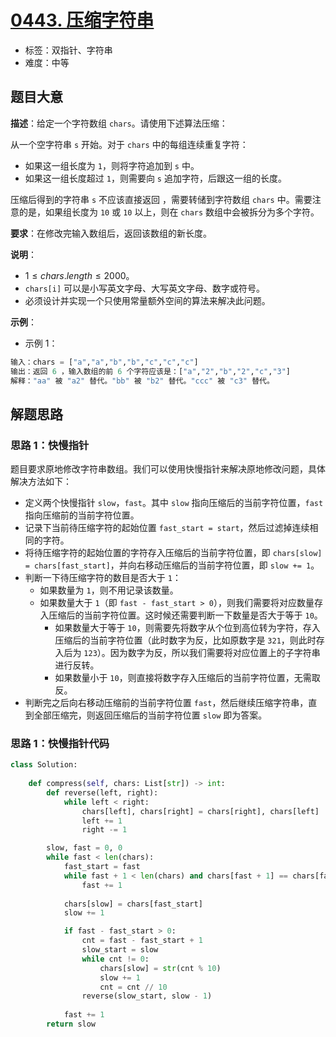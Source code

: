 # [0443. 压缩字符串](https://leetcode.cn/problems/string-compression/)

- 标签：双指针、字符串
- 难度：中等

## 题目大意

**描述**：给定一个字符数组 `chars`。请使用下述算法压缩：

从一个空字符串 `s` 开始。对于 `chars` 中的每组连续重复字符：

- 如果这一组长度为 `1`，则将字符追加到 `s` 中。
- 如果这一组长度超过 `1`，则需要向 `s` 追加字符，后跟这一组的长度。

压缩后得到的字符串 `s` 不应该直接返回 ，需要转储到字符数组 `chars` 中。需要注意的是，如果组长度为 `10` 或 `10` 以上，则在 `chars` 数组中会被拆分为多个字符。

**要求**：在修改完输入数组后，返回该数组的新长度。

**说明**：

- $1 \le chars.length \le 2000$。
- `chars[i]` 可以是小写英文字母、大写英文字母、数字或符号。
- 必须设计并实现一个只使用常量额外空间的算法来解决此问题。

**示例**：

- 示例 1：

```python
输入：chars = ["a","a","b","b","c","c","c"]
输出：返回 6 ，输入数组的前 6 个字符应该是：["a","2","b","2","c","3"]
解释："aa" 被 "a2" 替代。"bb" 被 "b2" 替代。"ccc" 被 "c3" 替代。
```

## 解题思路

### 思路 1：快慢指针

题目要求原地修改字符串数组。我们可以使用快慢指针来解决原地修改问题，具体解决方法如下：

- 定义两个快慢指针 `slow`，`fast`。其中 `slow` 指向压缩后的当前字符位置，`fast` 指向压缩前的当前字符位置。
- 记录下当前待压缩字符的起始位置 `fast_start = start`，然后过滤掉连续相同的字符。
- 将待压缩字符的起始位置的字符存入压缩后的当前字符位置，即  `chars[slow] = chars[fast_start]`，并向右移动压缩后的当前字符位置，即 `slow += 1`。
- 判断一下待压缩字符的数目是否大于 `1`：
  - 如果数量为 `1`，则不用记录该数量。
  - 如果数量大于 `1`（即 `fast - fast_start > 0`），则我们需要将对应数量存入压缩后的当前字符位置。这时候还需要判断一下数量是否大于等于 `10`。
    - 如果数量大于等于 `10`，则需要先将数字从个位到高位转为字符，存入压缩后的当前字符位置（此时数字为反，比如原数字是 `321`，则此时存入后为 `123`）。因为数字为反，所以我们需要将对应位置上的子字符串进行反转。
    - 如果数量小于 `10`，则直接将数字存入压缩后的当前字符位置，无需取反。
- 判断完之后向右移动压缩前的当前字符位置 `fast`，然后继续压缩字符串，直到全部压缩完，则返回压缩后的当前字符位置 `slow` 即为答案。

### 思路 1：快慢指针代码

```python
class Solution:
    
    def compress(self, chars: List[str]) -> int:
        def reverse(left, right):
            while left < right:
                chars[left], chars[right] = chars[right], chars[left]
                left += 1
                right -= 1

        slow, fast = 0, 0
        while fast < len(chars):
            fast_start = fast
            while fast + 1 < len(chars) and chars[fast + 1] == chars[fast]:
                fast += 1
            
            chars[slow] = chars[fast_start]
            slow += 1

            if fast - fast_start > 0:
                cnt = fast - fast_start + 1
                slow_start = slow
                while cnt != 0:
                    chars[slow] = str(cnt % 10)
                    slow += 1
                    cnt = cnt // 10
                reverse(slow_start, slow - 1)
            
            fast += 1
        return slow
```
